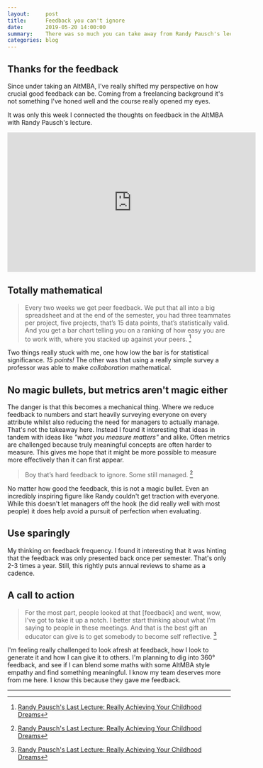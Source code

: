 ```yaml
---
layout:     post
title:      Feedback you can't ignore
date:       2019-05-20 14:00:00
summary:    There was so much you can take away from Randy Pausch's lectures, particularly the head fake.
categories: blog
---
```


## Thanks for the feedback
Since under taking an AltMBA, I've really shifted my perspective on how crucial good feedback can be. Coming from a freelancing background it's not something I've honed well and the course really opened my eyes.

It was only this week I connected the thoughts on feedback in the AltMBA with Randy Pausch's lecture.

<div class='embed-container'><iframe width="560" height="315" src="https://www.youtube.com/embed/ji5_MqicxSo" frameborder="0" allow="accelerometer; autoplay; encrypted-media; gyroscope; picture-in-picture" allowfullscreen></iframe></div>

<h2>Totally mathematical</h2>

> Every two weeks we get peer feedback. We put that all into a big spreadsheet and at the end of the semester, you had three teammates per project, five projects, that’s 15 data points, that’s statistically valid. And you get a bar chart telling you on a ranking of how easy you are to work with, where you stacked up against your peers. [^1]

Two things really stuck with me, one how low the bar is for statistical significance. *15 points!* The other was that using a really simple survey a professor was able to make _collaboration_ mathematical.

## No magic bullets, but metrics aren't magic either

The danger is that this becomes a mechanical thing. Where we reduce feedback to numbers and start heavily surveying everyone on every attribute whilst also reducing the need for managers to actually manage. That's not the takeaway here. Instead I found it interesting that ideas in tandem with ideas like _"what you measure matters"_ and alike. Often metrics are challenged because truly meaningful concepts are often harder to measure. This gives me hope that it might be more possible to measure more effectively than it can first appear.

> Boy that’s hard feedback to ignore.
> Some still managed. [^1]

No matter how good the feedback, this is not a magic bullet. Even an incredibly inspiring figure like Randy couldn't get traction with everyone. While this doesn't let managers off the hook (he did really well with most people) it does help avoid a pursuit of perfection when evaluating.

## Use sparingly

My thinking on feedback frequency. I found it interesting that it was hinting that the feedback was only presented back once per semester. That's only 2-3 times a year. Still, this rightly puts annual reviews to shame as a cadence.

## A call to action

> For the most part, people looked at that [feedback] and went, wow, I’ve got to take it up a notch. I better start thinking about what I’m saying to people in these meetings. And that is the best gift an educator can give is to get somebody to become self reflective. [^1]

I'm feeling really challenged to look afresh at feedback, how I look to generate it and how I can give it to others. I'm planning to dig into 360° feedback, and see if I can blend some maths with some AltMBA style empathy and find something meaningful. I know my team deserves more from me here. I know this because they gave me feedback.

---

[^1]: [Randy Pausch's Last Lecture: Really Achieving Your Childhood Dreams](https://www.cs.cmu.edu/~pausch/Randy/pauschlastlecturetranscript.pdf)

